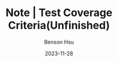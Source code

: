 ---
title: "Note | Test Coverage Criteria(Unfinished)"
author: Benson Hsu
date: 2023-11-28
category: Jekyll
layout: post
tags: [software, software_qualitiy]
---